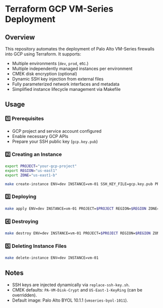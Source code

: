 # Terraform GCP VM-Series Deployment

## Overview

This repository automates the deployment of Palo Alto VM-Series firewalls into GCP using Terraform. It supports:

- Multiple environments (`dev`, `prod`, etc.)
- Multiple independently managed instances per environment
- CMEK disk encryption (optional)
- Dynamic SSH key injection from external files
- Fully parameterized network interfaces and metadata
- Simplified instance lifecycle management via Makefile

## Usage

### 1️⃣ Prerequisites

- GCP project and service account configured
- Enable necessary GCP APIs
- Prepare your SSH public key (`gcp.key.pub`)

### 2️⃣ Creating an Instance

```bash
export PROJECT="your-gcp-project"
export REGION="us-east1"
export ZONE="us-east1-b"

make create-instance ENV=dev INSTANCE=vm-01 SSH_KEY_FILE=gcp.key.pub PROJECT=$PROJECT REGION=$REGION ZONE=$ZONE
```

### 3️⃣ Deploying

```bash
make apply ENV=dev INSTANCE=vm-01 PROJECT=$PROJECT REGION=$REGION ZONE=$ZONE
```

### 4️⃣ Destroying

```bash
make destroy ENV=dev INSTANCE=vm-01 PROJECT=$PROJECT REGION=$REGION ZONE=$ZONE
```

### 5️⃣ Deleting Instance Files

```bash
make delete-instance ENV=dev INSTANCE=vm-01
```

## Notes

- SSH keys are injected dynamically via `replace-ssh-key.sh`.
- CMEK defaults: `PA-VM-Disk-Crypt` and `US-East-1-KeyRing` (can be overridden).
- Default image: Palo Alto BYOL 10.1.1 (`vmseries-byol-1011`).
